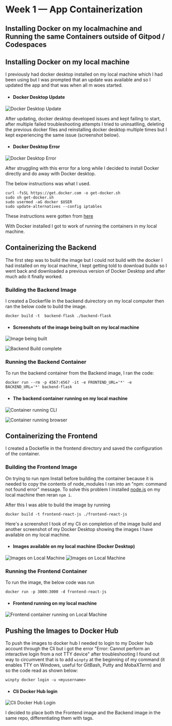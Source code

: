 # Week 1 — App Containerization

## Installing Docker on my localmachine and Running the same Containers outside of Gitpod / Codespaces

## Installing Docker on my local machine

I previously had docker desktop installed on my local machine which I had been using but I was prompted that an update was available and so I updated the app and that was when all m woes started. 

- #### Docker Desktop Update
![Docker Desktop Update](./imgs/DDsktp.png "Docker Desktop")

After updating, docker desktop developed issues and kept failing to start, after multiple failed troubleshooting attempts I tried to uninsatlling, deleting the previous docker files and reinstalling docker desktop multiple times but I kept experiencing the same issue (screenshot below).

- #### Docker Desktop Error
![Docker Desktop Error](./imgs/DDsktpError.png "Docker Error")

After struggling with this error for a long while I decided to install Docker directly and do away with Docker desktop.

The below instructions was what I used.

```
curl -fsSL https://get.docker.com -o get-docker.sh
sudo sh get-docker.sh
sudo usermod -aG docker $USER
sudo update-alternatives --config iptables
```

These instructions were gotten from [here](https://nickjanetakis.com/blog/install-docker-in-wsl-2-without-docker-desktop#:~:text=Since%20we're%20installing%20Docker,Docker%20adds%20to%20WSL%202.)

With Docker installed I got to work of running the containers in my local machine.

## Containerizing the Backend

The first step was to build the image but I could not build with the docker I had installed on my local machine, I kept getting told to download buildx so I went back and downloaded a previous version of Docker Desktop and after much ado it finally worked.

### Building the Backend Image

I created a Dockerfile in the backend duirectory on my local computer then ran the below code to build the image.

```
docker build -t  backend-flask ./backend-flask
```

- #### Screenshots of the image being built on my local machine

![Image being built](./imgs/DckBuild.png "Docker Error")

![Backend Build complete](./imgs/ImageBuilt.png "Backend build complete")

### Running the Backend Container

To run the backend container from the Backend image, I ran the code:

```
docker run --rm -p 4567:4567 -it -e FRONTEND_URL='*' -e BACKEND_URL='*' backend-flask
```
- #### The backend container running on my local machine

![Container running CLI](./imgs/rCli.png "Container running CLI")

![Container running browser](./imgs/wk1-otsdgp.png)

## Containerizing the Frontend

I created a Dockefile in the frontend directory and saved the configuration of the container.

### Building the Frontend Image

On trying to run npm Install before building the container because it is needed to copy the contents of node_modules I ran into an "npm: command not found error" message. To solve this problem I installed [node.js](https://nodejs.org/en/download/) on my local machine then reran `npm i`.

After this I was able to build the image by running 

```
docker build -t frontend-react-js ./frontend-react-js
```
Here's a screenshot I took of my Cli on completion of the image build and another screenshot of my Docker Desktop showing the images I have available on my local machine.

- #### Images available on my local machine (Docker Desktop)
![Images on Local Machine](./imgs/FrtndBuild.png)
![Images on Local Machine](./imgs/AvlImgs.png)

### Running the Frontend Container

To run the image, the below code was run

```
docker run -p 3000:3000 -d frontend-react-js
```

- #### Frontend running on my local machine
![Frontend container running on Local Machine](./imgs/)

## Pushing the Images to Docker Hub

To push the images to docker hub I needed to login to my Docker hub account through the Cli but i got the error "Error: Cannot perform an interactive login from a not TTY device" after troubleshooting I found out way to circumvent that is to add `winpty` at the beginning of my command (it enables TTY on Windows, useful for GitBash, Putty and MobaXTerm) and so the code read as shown below:

```
winpty docker login -u <myusername>
```

- #### Cli Docker Hub login

![Cli Docker Hub Login](./imgs/CliHub.png "C1i Docker Hub login")

I decided to place both the Frontend image and the Backend image in the same repo, differentiating them with tags.

